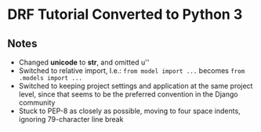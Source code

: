 # DRF Tutorial Converted to Python 3

## Notes

* Changed __unicode__ to __str__, and omitted u''
* Switched to relative import, I.e.: `from model import ...` becomes `from .models import ...`
* Switched to keeping project settings and application at the same project level, since that seems to be the preferred convention in the Django community
* Stuck to PEP-8 as closely as possible, moving to four space indents, ignoring 79-character line break

